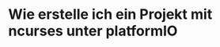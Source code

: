 Wie erstelle ich ein Projekt mit ncurses unter platformIO
=========================================================

